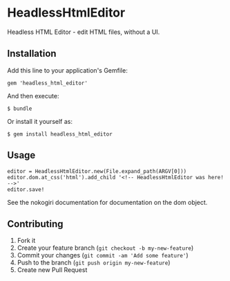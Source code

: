# HeadlessHtmlEditor

Headless HTML Editor - edit HTML files, without a UI.

## Installation

Add this line to your application's Gemfile:

    gem 'headless_html_editor'

And then execute:

    $ bundle

Or install it yourself as:

    $ gem install headless_html_editor

## Usage

    editor = HeadlessHtmlEditor.new(File.expand_path(ARGV[0]))
    editor.dom.at_css('html').add_child '<!-- HeadlessHtmlEditor was here! -->'
    editor.save!

See the nokogiri documentation for documentation on the dom object.

## Contributing

1. Fork it
2. Create your feature branch (`git checkout -b my-new-feature`)
3. Commit your changes (`git commit -am 'Add some feature'`)
4. Push to the branch (`git push origin my-new-feature`)
5. Create new Pull Request
